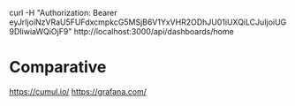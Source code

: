 curl -H "Authorization: Bearer eyJrIjoiNzVRaU5FUFdxcmpkcG5MSjB6V1YxVHR2ODhJU01iUXQiLCJuIjoiUG9DIiwiaWQiOjF9" http://localhost:3000/api/dashboards/home

# Comparative
https://cumul.io/
https://grafana.com/
